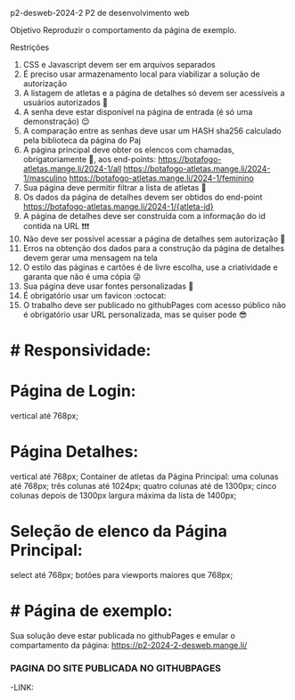 p2-desweb-2024-2
P2 de desenvolvimento web

Objetivo
Reproduzir o comportamento da página de exemplo.

Restrições
1. CSS e Javascript devem ser em arquivos separados
2. É preciso usar armazenamento local para viabilizar a solução de autorização
3. A listagem de atletas e a página de detalhes só devem ser acessíveis a usuários autorizados 👀
4. A senha deve estar disponível na página de entrada (é só uma demonstração) 😌
5. A comparação entre as senhas deve usar um HASH sha256 calculado pela biblioteca da página do Paj
6. A página principal deve obter os elencos com chamadas, obrigatoriamente 👮, aos end-points:
https://botafogo-atletas.mange.li/2024-1/all
https://botafogo-atletas.mange.li/2024-1/masculino
https://botafogo-atletas.mange.li/2024-1/feminino
7. Sua página deve permitir filtrar a lista de atletas 🤨
8. Os dados da página de detalhes devem ser obtidos do end-point https://botafogo-atletas.mange.li/2024-1/{atleta-id}
9. A página de detalhes deve ser construída com a informação do id contida na URL ❗❗❗
10. Não deve ser possível acessar a página de detalhes sem autorização 🛑
11. Erros na obtenção dos dados para a construção da página de detalhes devem gerar uma mensagem na tela
12. O estilo das páginas e cartões é de livre escolha, use a criatividade e garanta que não é uma cópia 😜
13. Sua página deve usar fontes personalizadas 🦄
14. É obrigatório usar um favicon :octocat:
15. O trabalho deve ser publicado no githubPages com acesso público
não é obrigatório usar URL personalizada, mas se quiser pode 😎
# # Responsividade:
# Página de Login:
   vertical até 768px;
# Página Detalhes:
  vertical até 768px;
  Container de atletas da Página Principal:
  uma colunas até 768px;
  três colunas até 1024px;
  quatro colunas até de 1300px;
  cinco colunas depois de 1300px
  largura máxima da lista de 1400px;
# Seleção de elenco da Página Principal:
  select até 768px;
  botões para viewports maiores que 768px;
# # Página de exemplo:
Sua solução deve estar publicada no githubPages e emular o compartamento da página: https://p2-2024-2-desweb.mange.li/       




### PAGINA DO SITE PUBLICADA NO GITHUBPAGES
-LINK: 









